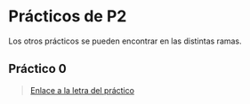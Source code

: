 # Prácticos de P2

Los otros prácticos se pueden encontrar en las distintas ramas.

## Práctico 0

> [Enlace a la letra del práctico](https://eva.fing.edu.uy/pluginfile.php/221679/mod_resource/content/4/practico00.pdf)
